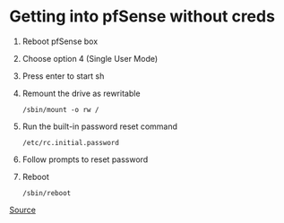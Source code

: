# Getting into pfSense without creds

1. Reboot pfSense box

2. Choose option 4 (Single User Mode)

3. Press enter to start sh

4. Remount the drive as rewritable

   `/sbin/mount -o rw /`

5. Run the built-in password reset command

   `/etc/rc.initial.password`

6. Follow prompts to reset password

7. Reboot

   `/sbin/reboot`

[Source](https://www.netgate.com/docs/pfsense/usermanager/locked-out-of-the-webgui.html)
